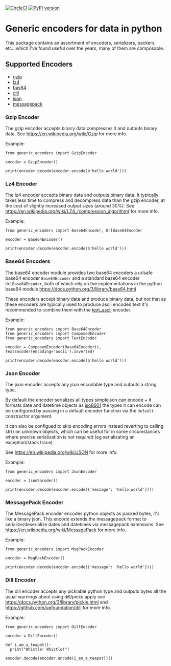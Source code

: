[![CircleCI](https://circleci.com/gh/mmontagna/generic-encoders/tree/master.svg?style=svg)](https://circleci.com/gh/mmontagna/generic-encoders/tree/master) [![PyPI version](https://badge.fury.io/py/generic-encoders.svg)](https://badge.fury.io/py/generic-encoders)

# Generic encoders for data in python

This package contains an assortment of encoders, serializers, packers, etc...which I've found useful over the years, many of them are composable. 



## Supported Encoders

* [gzip](#gzip-encoder)
* [lz4](#lz4-encoder)
* [bas64](#base64-encoders)
* [dill](#dill-encoder)
* [json](#json-encoder)
* [messagepack](#messagepack-encoder)


### Gzip Encoder

The gzip encoder accepts binary data compresses it and outputs binary data. See https://en.wikipedia.org/wiki/Gzip for more info.

Example:
```
from generic_encoders import GzipEncoder

encoder = GzipEncoder()

print(encoder.decode(encoder.encode(b'hello world')))
```

### Lz4 Encoder

The lz4 encoder accepts binary data and outputs binary data. It typically takes less time to compress and decompress data than the gzip encoder, at the cost of slightly increased output sizes (around 30%). See https://en.wikipedia.org/wiki/LZ4_(compression_algorithm) for more info.

Example:
```
from generic_encoders import Base64Encoder, UrlBase64Encoder

encoder = Base64Encoder()

print(encoder.decode(encoder.encode(b'hello world')))
```

### Base64 Encoders

The base64 encoder module provides two base64 encoders a urlsafe base64 encoder `Base64Encoder` and a standard base64 encoder `UrlBase64Encoder`, both of which rely on the implementations in the python base64 module https://docs.python.org/3/library/base64.html

These encoders accept binary data and produce binary data, but not that as these encoders are typically used to produce ascii encoded text it's recommended to combine them with the [text_ascii](#text-ascii) encoder.

Example:
```
from generic_encoders import Base64Encoder
from generic_encoders import ComposedEncoder
from generic_encoders import TextEncoder

encoder = ComposedEncoder(Base64Encoder(), TextEncoder(encoding='ascii').inverted)

print(encoder.decode(encoder.encode(b'hello world')))
```

### Json Encoder

The json encoder accepts any json encodable type and outputs a string type.

By default the encoder serializes all types simplejson can encode + it formats date and datetime objects as  [iso8601](https://en.wikipedia.org/wiki/ISO_8601) the types it can encode can be configured by passing in a default encoder function via the `default` constructor argument.

It can also be configued to skip encoding errors instead reverting to calling str() on unknown objects, which can be useful for in some circumstances where precise serialization is not required (eg serializating an exception/stack trace).

See https://en.wikipedia.org/wiki/JSON for more info.

Example:
```
from generic_encoders import JsonEncoder

encoder = JsonEncoder()

print(encoder.decode(encoder.encode({'message': 'hello world'})))
```


### MessagePack Encoder

The MessagePack encoder encodes python objects as packed bytes, it's like a binary json. This encode extends the messagepack format to serialize/deserialize dates and datetimes via messagepack extensions. See https://en.wikipedia.org/wiki/MessagePack for more info.

Example:
```
from generic_encoders import MsgPackEncoder

encoder = MsgPackEncoder()

print(encoder.decode(encoder.encode({'message': 'hello world'})))
```

### Dill Encoder

The dill encoder accepts any picklable python type and outputs bytes all the usual warnings about using dill/picke apply see https://docs.python.org/3/library/pickle.html and https://github.com/uqfoundation/dill for more info.

Example:
```
from generic_encoders import DillEncoder

encoder = DillEncoder()

def i_am_a_teapot():
  print("Whistle! Whistle!")

encoder.decode(encoder.encode(i_am_a_teapot))()
```